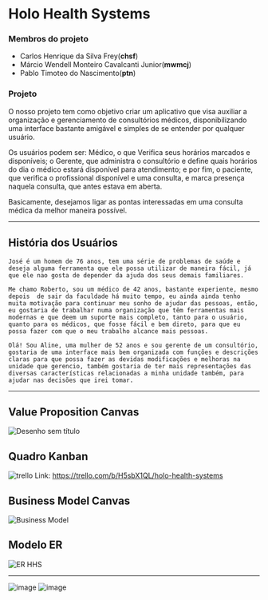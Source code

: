 # Holo Health Systems

### Membros do projeto

- Carlos Henrique da Silva Frey(**chsf**)
- Márcio Wendell Monteiro Cavalcanti Junior(**mwmcj**)
- Pablo Timoteo do Nascimento(**ptn**)

### Projeto

O nosso projeto tem como objetivo criar um aplicativo que visa auxiliar a organização e gerenciamento de consultórios médicos, disponibilizando uma interface bastante amigável e simples de se entender por qualquer usuário.

Os usuários podem ser: Médico, o que Verifica seus horários marcados e disponíveis; o Gerente, que administra o consultório e define quais horários do dia o médico estará disponível para atendimento; e por fim, o paciente, que verifica o profissional disponível e uma consulta, e marca presença naquela consulta, que antes estava em aberta.

Basicamente, desejamos ligar as pontas interessadas em uma consulta médica da melhor maneira possível.

-------------------------------
## História dos Usuários

```
José é um homem de 76 anos, tem uma série de problemas de saúde e deseja alguma ferramenta que ele possa utilizar de maneira fácil, já que ele nao gosta de depender da ajuda dos seus demais familiares.
```

```
Me chamo Roberto, sou um médico de 42 anos, bastante experiente, mesmo depois  de sair da faculdade há muito tempo, eu ainda ainda tenho muita motivação para continuar meu sonho de ajudar das pessoas, então, eu gostaria de trabalhar numa organização que têm ferramentas mais modernas e que deem um suporte mais completo, tanto para o usuário, quanto para os médicos, que fosse fácil e bem direto, para que eu possa fazer com que o meu trabalho alcance mais pessoas.
```

```
Olá! Sou Aline, uma mulher de 52 anos e sou gerente de um consultório, gostaria de uma interface mais bem organizada com funções e descrições claras para que possa fazer as devidas modificações e melhoras na unidade que gerencio, também gostaria de ter mais representações das diversas características relacionadas a minha unidade também, para ajudar nas decisões que irei tomar.
```
-------------------------------
## Value Proposition Canvas 
![Desenho sem título](https://user-images.githubusercontent.com/51882911/143334485-6ea1f492-4870-45a5-aeef-05934a2d262a.jpg)

## Quadro Kanban
![trello](https://user-images.githubusercontent.com/51882911/144313267-8439ac2b-cd9a-4152-b8da-1a64eea4c275.png)
Link: https://trello.com/b/H5sbX1QL/holo-health-systems

## Business Model Canvas
![Business Model](https://user-images.githubusercontent.com/51882911/143369188-0265af80-1990-4c54-8d7e-f412032f23ba.jpg)

## Modelo ER
![ER HHS](https://user-images.githubusercontent.com/51882911/144335995-edf60160-9880-4a32-badb-21a388ab625c.png)

-------------------------------
![image](https://user-images.githubusercontent.com/51882911/144313430-9f75002d-74d2-406e-a327-054d386fa7ef.png)
![image](https://user-images.githubusercontent.com/51882911/144313458-aff0fd31-ad69-4785-8f47-e78a08d9c985.png)

